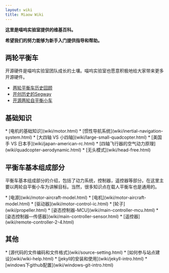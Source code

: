 ```yaml
---
layout: wiki
title: Miaow Wiki
---
```


<div class="jumbotron">
<b>
    <p class="lead">这里是喵呜实验室提供的维基百科。</p>
    <p class="lead">希望我们的努力能够为新手入门提供指导和帮助。 </p>
</b>
</div>

<h2 id="self-balanced">两轮平衡车</h2>
<p>开源硬件是喵呜实验室团队成长的土壤。喵呜实验室也愿意积极地给大家带来更多开源硬件。</p>

* [两轮平衡车历史回顾](wiki/self-balanced-history.html)
* [开创历史的Segway](wiki/segway.html)
* [开源两轮自平衡小车](wiki/open-source-self-balanced.html)

<h2 id="basic-knowledge">基础知识</h2>
* [电机的基础知识](wiki/motor.html)
* [惯性导航系统](wiki/inertial-navigation-system.html)
* [大四轴 VS 小四轴](wiki/large-small-quadcopter.html)
* [美国手 VS 日本手](wiki/japan-american-rc.html)
* [四轴飞行器的空气动力原理](wiki/quadcopter-aerodynamic.html)
* [无头模式](wiki/head-free.html)

<h2 id="copter">平衡车基本组成部分</h2>
<p>平衡车基本组成部分的介绍，包括了动力系统，控制器，遥控器等部分。在这里主要以两轮自平衡小车为讲解目标。当然，很多知识点在载人平衡车也是通用的。</p>
* [电源](wiki/motor-aircraft-model.html)
* [电机](wiki/motor-aircraft-model.html)
* [驱动器](wiki/motor-control-ic.html)
* [轮子](wiki/propeller.html)
* [姿态控制器-MCU](wiki/main-controller-mcu.html)
* [姿态控制器—传感器](wiki/main-controller-sensor.html)
* [遥控器](wiki/remote-controller-2-4.html)


<h2 id="other">其他</h2>
* [源代码的文件编码和文件格式](wiki/source-setting.html)
* [如何参与站点建设](wiki/wiki-help.html)
* [jekyll的安装和使用](wiki/jekyll-intro.html)
* [windows下github配置](wiki/windows-git-intro.html)
